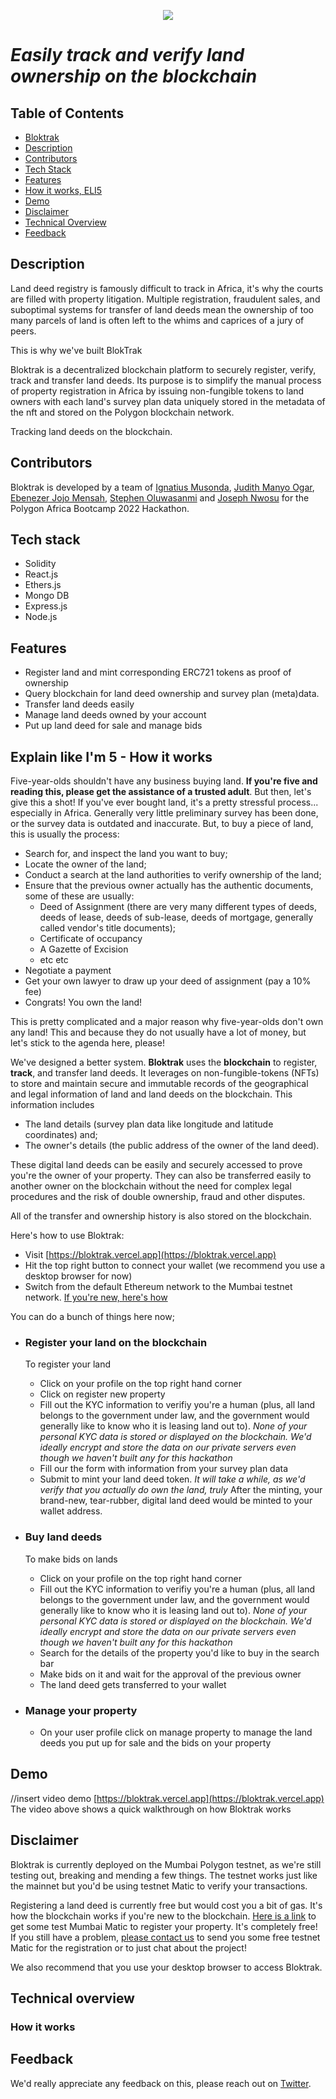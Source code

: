 <p align="center">
  <img src="https://user-images.githubusercontent.com/106992775/205504160-ac08ed5c-f75f-4f78-8cd5-2e26497b9895.svg" align="center" />
  <h1 align="left"><em>Easily track and verify land ownership on the blockchain</em></h1>
</p>

## Table of Contents
- [Bloktrak](#table-of-contents)
- [Description](#description)
- [Contributors](#contributors)
- [Tech Stack](#tech-stack)
- [Features](#features)
- [How it works, ELI5](#explain-like-im-5---how-it-works)
- [Demo](#demo)
- [Disclaimer](#disclaimer)
- [Technical Overview](#technical-overview)
- [Feedback](#feedback)

## Description
Land deed registry is famously difficult to track in Africa, it's why the courts are filled with property litigation. Multiple registration, fraudulent sales, and suboptimal systems for transfer of land deeds mean the ownership of too many parcels of land is often left to the whims and caprices of a jury of peers.

This is why we've built BlokTrak

Bloktrak is a decentralized blockchain platform to securely register, verify, track and transfer land deeds. Its purpose is to simplify the manual process of property registration in Africa by issuing non-fungible tokens to land owners with each land's survey plan data uniquely stored in the metadata of the nft and stored on the Polygon blockchain network.

Tracking land deeds on the blockchain.

## Contributors
Bloktrak is developed by a team of [Ignatius Musonda](https://www.twitter.com/ignatius), [Judith Manyo Ogar](https://www.twitter.com/ignatius), [Ebenezer Jojo Mensah](https://www.twitter.com/jojo), [Stephen Oluwasanmi](https://www.twitter.com/steve) and [Joseph Nwosu](https://www.twitter.com/joseph) for the Polygon Africa Bootcamp 2022 Hackathon.

## Tech stack
- Solidity
- React.js
- Ethers.js 
- Mongo DB
- Express.js
- Node.js

## Features
- Register land and mint corresponding ERC721 tokens as proof of ownership
- Query blockchain for land deed ownership and survey plan (meta)data.
- Transfer land deeds easily
- Manage land deeds owned by your account
- Put up land deed for sale and manage bids

## Explain like I'm 5 - How it works
Five-year-olds shouldn't have any business buying land. **If you're five and reading this, please get the assistance of a trusted adult**. But then, let's give this a shot! If you've ever bought land, it's a pretty stressful process... especially in Africa. Generally very little preliminary survey has been done, or the survey data is outdated and inaccurate.  But, to buy a piece of land, this is usually the process:
- Search for, and inspect the land you want to buy;
- Locate the owner of the land;
- Conduct a search at the land authorities to verify ownership of the land;
- Ensure that the previous owner actually has the authentic documents, some of these are usually:
  - Deed of Assignment (there are very many different types of deeds, deeds of lease, deeds of sub-lease, deeds of mortgage, generally called vendor's title documents);
  - Certificate of occupancy
  - A Gazette of Excision
  - etc etc
- Negotiate a payment
- Get your own lawyer to draw up your deed of assignment (pay a 10% fee)
- Congrats! You own the land!

This is pretty complicated and a major reason why five-year-olds don't own any land! This and because they do not usually have a lot of money, but let's stick to the agenda here, please!

We've designed a better system. **Bloktrak** uses the **blockchain** to register, **track**, and transfer land deeds. It leverages on non-fungible-tokens (NFTs) to store and maintain secure and immutable records of the geographical and legal information of land and land deeds on the blockchain. This information includes
- The land details (survey plan data like longitude and latitude coordinates) and;
- The owner's details (the public address of the owner of the land deed).

These digital land deeds can be easily and securely accessed to prove you're the owner of your property. They can also be transferred easily to another owner on the blockchain without the need for complex legal procedures and the risk of double ownership, fraud and other disputes. 

All of the transfer and ownership history is also stored on the blockchain.

Here's how to use Bloktrak:

- Visit [https://bloktrak.vercel.app](https://bloktrak.vercel.app)
- Hit the top right button to connect your wallet (we recommend you use a desktop browser for now)
- Switch from the default Ethereum network to the Mumbai testnet network. [If you're new, here's how](https://medium.com/stakingbits/how-to-connect-polygon-mumbai-testnet-to-metamask-fc3487a3871f) 

You can do a bunch of things here now;
- ### Register your land on the blockchain
  To register your land
  - Click on your profile on the top right hand corner
  - Click on register new property
  - Fill out the KYC information to verifiy you're a human (plus, all land belongs to the government under law, and the government would generally like to know who it is leasing land out to). <em>None of your personal KYC data is stored or displayed on the blockchain. We'd ideally encrypt and store the data on our private servers even though we haven't built any for this hackathon</em>
  - Fill our the form with information from your survey plan data
  - Submit to mint your land deed token.
  <em>It will take a while, as we'd verify that you actually do own the land, truly</em>
  After the minting, your brand-new, tear-rubber, digital land deed would be minted to your wallet address.

- ### Buy land deeds
  To make bids on lands
  - Click on your profile on the top right hand corner
  - Fill out the KYC information to verifiy you're a human (plus, all land belongs to the government under law, and the government would generally like to know who it is leasing land out to). <em>None of your personal KYC data is stored or displayed on the blockchain. We'd ideally encrypt and store the data on our private servers even though we haven't built any for this hackathon</em>
  - Search for the details of the property you'd like to buy in the search bar
  - Make bids on it and wait for the approval of the previous owner
  - The land deed gets transferred to your wallet

- ### Manage your property
  - On your user profile click on manage property to manage the land deeds you put up for sale and the bids on your property


## Demo
//insert video demo
[https://bloktrak.vercel.app](https://bloktrak.vercel.app)
The video above shows a quick walkthrough on how Bloktrak works

## Disclaimer
Bloktrak is currently deployed on the Mumbai Polygon testnet, as we're still testing out, breaking and mending a few things. The testnet works just like the mainnet but you'd be using testnet Matic to verify your transactions.

Registering a land deed is currently free but would cost you a bit of gas. It's how the blockchain works if you're new to the blockchain. [Here is a link](https://mumbaifaucet.com/) to get some test Mumbai Matic to register your property. It's completely free! If you still have a problem, [please contact us](https://www.twitter.com/0xdanjuma) to send you some free testnet Matic for the registration or to just chat about the project!

We also recommend that you use your desktop browser to access Bloktrak.

## Technical overview

### How it works

## Feedback
We'd really appreciate any feedback on this, please reach out on [Twitter](https://www.twitter.com/0xDanjuma).